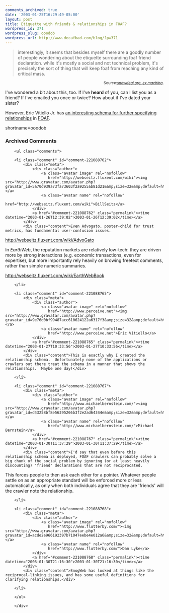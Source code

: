```yaml
---
comments_archived: true
date: '2003-01-25T16:29:49-05:00'
layout: post
title: Etiquette with friends & relationships in FOAF?
wordpress_id: 371
wordpress_slug: ooodob
wordpress_url: http://www.decafbad.com/blog/?p=371
---
```

<blockquote cite="http://snowdeal.org/section/ex_machina/archives/2003_01_19_index.html#90233272">interestingly, it seems that besides myself there are a goodly number of people wondering about the etiquette surrounding foaf friend declaration. while it's mostly a social and not technical problem, it's precisely the sort of thing that will keep foaf from reaching any kind of critical mass. </blockquote><div class="credit" align="right"><small>Source:<cite><a href="http://snowdeal.org/section/ex_machina/archives/2003_01_19_index.html#90233272">snowdeal.org, ex machina</a></cite>.</small></div>
<p>I've wondered a bit about this, too.  If I've <strong>heard</strong> of you, can I list you as a friend?  If I've emailed you once or twice?  How about if I've dated your sister?</p>
<p>However, Eric Vitiello Jr. has <a href="http://www.perceive.net/schemas/20021119/relationship/" target="_top">an interesting schema for further specifying relationships</a> in <a href="http://www.decafbad.com/twiki/bin/view/Main/FOAF">FOAF</a>.</p>
<!--more-->
shortname=ooodob

<div id="comments" class="comments archived-comments">
            <h3>Archived Comments</h3>
            
        <ul class="comments">
            
        <li class="comment" id="comment-221088762">
            <div class="meta">
                <div class="author">
                    <a class="avatar image" rel="nofollow" 
                       href="http://webseitz.fluxent.com/wiki"><img src="http://www.gravatar.com/avatar.php?gravatar_id=5a70d939a73fa73603f2a9255ab81d21&amp;size=32&amp;default=http://mediacdn.disqus.com/1320279820/images/noavatar32.png"/></a>
                    <a class="avatar name" rel="nofollow" 
                       href="http://webseitz.fluxent.com/wiki">BillSeitz</a>
                </div>
                <a href="#comment-221088762" class="permalink"><time datetime="2003-01-26T12:39:02">2003-01-26T12:39:02</time></a>
            </div>
            <div class="content">Even Advogato, poster-child for trust metrics, has fundamental user-confusion issues.

http://webseitz.fluxent.com/wiki/AdvoGato

In *EarthWeb*, the reputation markets are relatively low-tech: they are driven more by strong interactions (e.g. economic transactions, even for expertise), but more importantly rely heavily on browing freetext comments, rather than simple numeric summaries.

http://webseitz.fluxent.com/wiki/EarthWebBook</div>
            
        </li>
    
        <li class="comment" id="comment-221088765">
            <div class="meta">
                <div class="author">
                    <a class="avatar image" rel="nofollow" 
                       href="http://www.perceive.net"><img src="http://www.gravatar.com/avatar.php?gravatar_id=9e76d0bf99487acc610624122a6317f3&amp;size=32&amp;default=http://mediacdn.disqus.com/1320279820/images/noavatar32.png"/></a>
                    <a class="avatar name" rel="nofollow" 
                       href="http://www.perceive.net">Eric Vitiello</a>
                </div>
                <a href="#comment-221088765" class="permalink"><time datetime="2003-01-27T10:33:56">2003-01-27T10:33:56</time></a>
            </div>
            <div class="content">This is exactly why I created the relationship schema.  Unfortunately none of the applications or crawlers out there treat the schema in a manner that shows the relationships.  Maybe one day!</div>
            
        </li>
    
        <li class="comment" id="comment-221088767">
            <div class="meta">
                <div class="author">
                    <a class="avatar image" rel="nofollow" 
                       href="http://www.michaelbernstein.com/"><img src="http://www.gravatar.com/avatar.php?gravatar_id=d43258bf8e56395266b3f2e2ad64344e&amp;size=32&amp;default=http://mediacdn.disqus.com/1320279820/images/noavatar32.png"/></a>
                    <a class="avatar name" rel="nofollow" 
                       href="http://www.michaelbernstein.com/">Michael Bernstein</a>
                </div>
                <a href="#comment-221088767" class="permalink"><time datetime="2003-01-30T11:37:29">2003-01-30T11:37:29</time></a>
            </div>
            <div class="content">I'd say that even before this relationship schema is deployed, FOAF crawlers can probably solve a big chunk of the social problem by ignoring (or at least heavily discounting) 'friend' declarations that are not reciprocated.

This forces people to then ask each other for a pointer. Whatever people settle on as an appropriate standard will be enforced more or less automatically, as only when both individuals agree that they are 'friends' will the crawler note the relationship.</div>
            
        </li>
    
        <li class="comment" id="comment-221088768">
            <div class="meta">
                <div class="author">
                    <a class="avatar image" rel="nofollow" 
                       href="http://www.flutterby.com/"><img src="http://www.gravatar.com/avatar.php?gravatar_id=acde2e966192397b71047eebe4e012a6&amp;size=32&amp;default=http://mediacdn.disqus.com/1320279820/images/noavatar32.png"/></a>
                    <a class="avatar name" rel="nofollow" 
                       href="http://www.flutterby.com/">Dan Lyke</a>
                </div>
                <a href="#comment-221088768" class="permalink"><time datetime="2003-01-30T21:16:30">2003-01-30T21:16:30</time></a>
            </div>
            <div class="content">SnogWeb has looked at things like the reciprocal-linking issues, and has some useful definitions for clarifying relationships.</div>
            
        </li>
    
        </ul>
    
        </div>
    